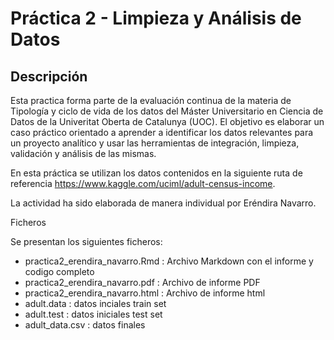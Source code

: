 # Práctica 2 - Limpieza y Análisis de Datos

## Descripción

Esta practica forma parte de la evaluación continua de la materia de Tipología y ciclo de vida de los datos del Máster Universitario en Ciencia de Datos de la Univeritat Oberta de Catalunya (UOC). El objetivo es elaborar un caso práctico orientado a aprender a identificar los datos relevantes para un proyecto analítico y usar las herramientas de integración, limpieza, validación y análisis de las mismas.

En esta práctica se utilizan los datos contenidos en la siguiente ruta de referencia https://www.kaggle.com/uciml/adult-census-income.

La actividad ha sido elaborada de manera individual por Eréndira Navarro.

Ficheros

Se presentan los siguientes ficheros:

* practica2_erendira_navarro.Rmd : Archivo Markdown con el informe y codigo completo
* practica2_erendira_navarro.pdf : Archivo de informe PDF
* practica2_erendira_navarro.html : Archivo de informe html
* adult.data : datos inciales train set
* adult.test : datos iniciales test set
* adult_data.csv : datos finales
